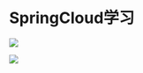 # SpringCloud学习

![](C:\My_Space\资料学习\goodgoodstudy\springCloud\Hystrix监控面板1.png)

![](C:\My_Space\资料学习\goodgoodstudy\springCloud\Hystrix监控面板2.png)